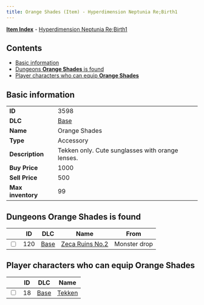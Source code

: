 ```yaml
---
title: Orange Shades (Item) - Hyperdimension Neptunia Re;Birth1
---
```


[**Item Index**](/neptunia/rb1/item/index.html) - [Hyperdimension Neptunia Re;Birth1](/neptunia/rb1)

## Contents

- [Basic information](#basic-information)
- [Dungeons **Orange Shades** is found](#dungeons-orange-shades-is-found)
- [Player characters who can equip **Orange Shades**](#player-characters-who-can-equip-orange-shades)

## Basic information

|   |   |
| -- | -- |
| **ID** | 3598 |
| **DLC** | [Base](/neptunia/rb1/dlc/1-base.html) |
| **Name** | Orange Shades |
| **Type** | Accessory |
| **Description** | Tekken only. Cute sunglasses with orange lenses. |
| **Buy Price** | 1000 |
| **Sell Price** | 500 |
| **Max inventory** | 99 |


## Dungeons **Orange Shades** is found

|    | ID | DLC | Name | From |
| -- | -- | --- | ---- | ---- |
| <input type="checkbox" id="rb1-dungeon-1-120" class="trackbox" /> | 120 | [Base](/neptunia/rb1/dlc/1-base.html) | [Zeca Ruins No.2](/neptunia/rb1/dungeon/1-120-zeca-ruins-no-2.html) | Monster drop |


## Player characters who can equip **Orange Shades**

|    | ID | DLC | Name |
| -- | -- | --- | ---- |
| <input type="checkbox" id="rb1-player-1-18" class="trackbox" /> | 18 | [Base](/neptunia/rb1/dlc/1-base.html) | [Tekken](/neptunia/rb1/player/1-18-tekken.html) |
